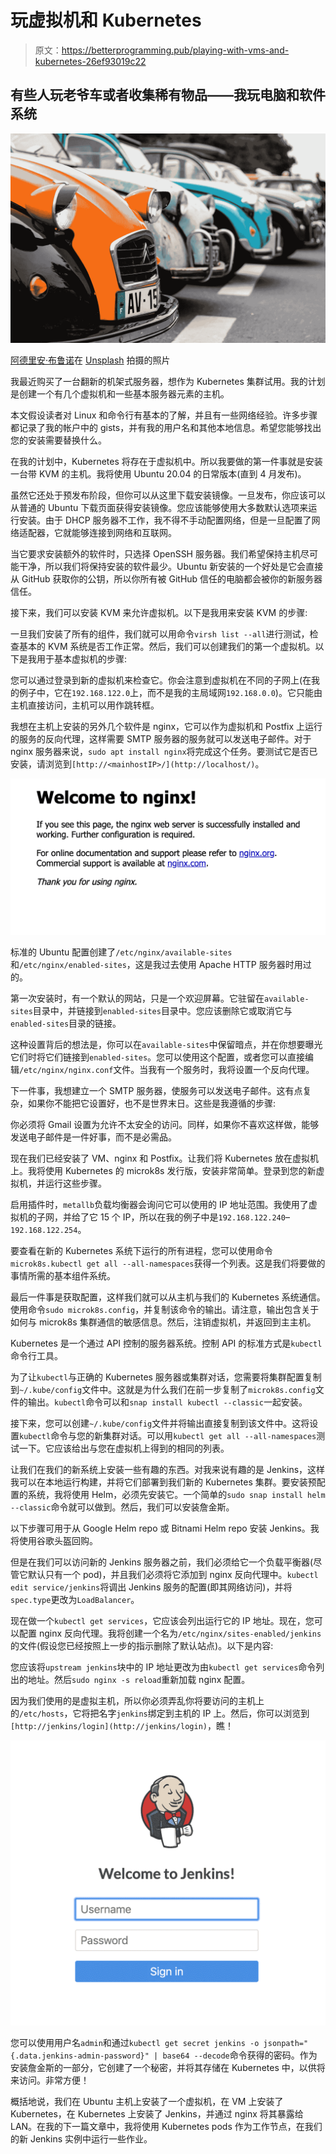 # 玩虚拟机和 Kubernetes

> 原文：<https://betterprogramming.pub/playing-with-vms-and-kubernetes-26ef93019c22>

## 有些人玩老爷车或者收集稀有物品——我玩电脑和软件系统

![](img/a65c52de846858a935453ba9a57be252.png)

[阿德里安·布鲁诺](https://unsplash.com/@papidridri44?utm_source=unsplash&utm_medium=referral&utm_content=creditCopyText)在 [Unsplash](https://unsplash.com/s/photos/vintage-cars?utm_source=unsplash&utm_medium=referral&utm_content=creditCopyText) 拍摄的照片

我最近购买了一台翻新的机架式服务器，想作为 Kubernetes 集群试用。我的计划是创建一个有几个虚拟机和一些基本服务器元素的主机。

本文假设读者对 Linux 和命令行有基本的了解，并且有一些网络经验。许多步骤都记录了我的帐户中的 gists，并有我的用户名和其他本地信息。希望您能够找出您的安装需要替换什么。

在我的计划中，Kubernetes 将存在于虚拟机中。所以我要做的第一件事就是安装一台带 KVM 的主机。我将使用 Ubuntu 20.04 的日常版本(直到 4 月发布)。

虽然它还处于预发布阶段，但你可以从这里下载安装镜像。一旦发布，你应该可以从普通的 Ubuntu 下载页面获得安装镜像。您应该能够使用大多数默认选项来运行安装。由于 DHCP 服务器不工作，我不得不手动配置网络，但是一旦配置了网络适配器，它就能够连接到网络和互联网。

当它要求安装额外的软件时，只选择 OpenSSH 服务器。我们希望保持主机尽可能干净，所以我们将保持安装的软件最少。Ubuntu 新安装的一个好处是它会直接从 GitHub 获取你的公钥，所以你所有被 GitHub 信任的电脑都会被你的新服务器信任。

接下来，我们可以安装 KVM 来允许虚拟机。以下是我用来安装 KVM 的步骤:

一旦我们安装了所有的组件，我们就可以用命令`virsh list --all`进行测试，检查基本的 KVM 系统是否工作正常。然后，我们可以创建我们的第一个虚拟机。以下是我用于基本虚拟机的步骤:

您可以通过登录到新的虚拟机来检查它。你会注意到虚拟机在不同的子网上(在我的例子中，它在`192.168.122.0`上，而不是我的主局域网`192.168.0.0`)。它只能由主机直接访问，主机可以用作跳转框。

我想在主机上安装的另外几个软件是 nginx，它可以作为虚拟机和 Postfix 上运行的服务的反向代理，这样需要 SMTP 服务器的服务就可以发送电子邮件。对于 nginx 服务器来说，`sudo apt install nginx`将完成这个任务。要测试它是否已安装，请浏览到`[http://<mainhostIP>/](http://localhost/)`。

![](img/15c1137466c79fc770ca1a9d7e3e8cbb.png)

标准的 Ubuntu 配置创建了`/etc/nginx/available-sites`和`/etc/nginx/enabled-sites`，这是我过去使用 Apache HTTP 服务器时用过的。

第一次安装时，有一个默认的网站，只是一个欢迎屏幕。它驻留在`available-sites`目录中，并链接到`enabled-sites`目录中。您应该删除它或取消它与`enabled-sites`目录的链接。

这种设置背后的想法是，你可以在`available-sites`中保留暗点，并在你想要曝光它们时将它们链接到`enabled-sites`。您可以使用这个配置，或者您可以直接编辑`/etc/nginx/nginx.conf`文件。当我有一个服务时，我将设置一个反向代理。

下一件事，我想建立一个 SMTP 服务器，使服务可以发送电子邮件。这有点复杂，如果你不能把它设置好，也不是世界末日。这些是我遵循的步骤:

你必须将 Gmail 设置为允许不太安全的访问。同样，如果你不喜欢这样做，能够发送电子邮件是一件好事，而不是必需品。

现在我们已经安装了 VM、nginx 和 Postfix。让我们将 Kubernetes 放在虚拟机上。我将使用 Kubernetes 的 microk8s 发行版，安装非常简单。登录到您的新虚拟机，并运行这些步骤。

启用插件时，`metallb`负载均衡器会询问它可以使用的 IP 地址范围。我使用了虚拟机的子网，并给了它 15 个 IP，所以在我的例子中是`192.168.122.240`–`192.168.122.254`。

要查看在新的 Kubernetes 系统下运行的所有进程，您可以使用命令`microk8s.kubectl get all --all-namespaces`获得一个列表。这是我们将要做的事情所需的基本组件系统。

最后一件事是获取配置，这样我们就可以从主机与我们的 Kubernetes 系统通信。使用命令`sudo microk8s.config`，并复制该命令的输出。请注意，输出包含关于如何与 microk8s 集群通信的敏感信息。然后，注销虚拟机，并返回到主主机。

Kubernetes 是一个通过 API 控制的服务器系统。控制 API 的标准方式是`kubectl`命令行工具。

为了让`kubectl`与正确的 Kubernetes 服务器或集群对话，您需要将集群配置复制到`~/.kube/config`文件中。这就是为什么我们在前一步复制了`microk8s.config`文件的输出。`kubectl`命令可以和`snap install kubectl --classic`一起安装。

接下来，您可以创建`~/.kube/config`文件并将输出直接复制到该文件中。这将设置`kubectl`命令与您的新集群对话。可以用`kubectl get all --all-namespaces`测试一下。它应该给出与您在虚拟机上得到的相同的列表。

让我们在我们的新系统上安装一些有趣的东西。对我来说有趣的是 Jenkins，这样我可以在本地运行构建，并将它们部署到我们新的 Kubernetes 集群。要安装预配置的系统，我将使用 Helm，必须先安装它。一个简单的`sudo snap install helm --classic`命令就可以做到。然后，我们可以安装詹金斯。

以下步骤可用于从 Google Helm repo 或 Bitnami Helm repo 安装 Jenkins。我将使用谷歌头盔回购。

但是在我们可以访问新的 Jenkins 服务器之前，我们必须给它一个负载平衡器(尽管它默认只有一个 pod)，并且我们必须将它添加到 nginx 反向代理中。`kubectl edit service/jenkins`将调出 Jenkins 服务的配置(即其网络访问)，并将`spec.type`更改为`LoadBalancer`。

现在做一个`kubectl get services`，它应该会列出运行它的 IP 地址。现在，您可以配置 nginx 反向代理。我将创建一个名为`/etc/nginx/sites-enabled/jenkins`的文件(假设您已经按照上一步的指示删除了默认站点)。以下是内容:

您应该将`upstream jenkins`块中的 IP 地址更改为由`kubectl get services`命令列出的地址。然后`sudo nginx -s reload`重新加载 nginx 配置。

因为我们使用的是虚拟主机，所以你必须弄乱你将要访问的主机上的`/etc/hosts`，它将把名字`jenkins`绑定到主机的 IP 上。然后，你可以浏览到`[http://jenkins/login](http://jenkins/login)`，瞧！

![](img/31ff90388f5cd1f7266563d5cd4bc5d3.png)

您可以使用用户名`admin`和通过`kubectl get secret jenkins -o jsonpath="{.data.jenkins-admin-password}" | base64 --decode`命令获得的密码。作为安装詹金斯的一部分，它创建了一个秘密，并将其存储在 Kubernetes 中，以供将来访问。非常方便！

概括地说，我们在 Ubuntu 主机上安装了一个虚拟机，在 VM 上安装了 Kubernetes，在 Kubernetes 上安装了 Jenkins，并通过 nginx 将其暴露给 LAN。在我的下一篇文章中，我将使用 Kubernetes pods 作为工作节点，在我们的新 Jenkins 实例中运行一些作业。
